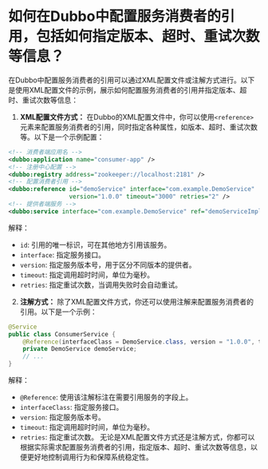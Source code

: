 # 如何在Dubbo中配置服务消费者的引用，包括如何指定版本、超时、重试次数等信息？
在Dubbo中配置服务消费者的引用可以通过XML配置文件或注解方式进行。以下是使用XML配置文件的示例，展示如何配置服务消费者的引用并指定版本、超时、重试次数等信息：
1. **XML配置文件方式：**
在Dubbo的XML配置文件中，你可以使用`<reference>`元素来配置服务消费者的引用，同时指定各种属性，如版本、超时、重试次数等。以下是一个示例配置：
```xml
<!-- 消费者端应用名 -->
<dubbo:application name="consumer-app" />
<!-- 注册中心配置 -->
<dubbo:registry address="zookeeper://localhost:2181" />
<!-- 配置消费者引用 -->
<dubbo:reference id="demoService" interface="com.example.DemoService"
                 version="1.0.0" timeout="3000" retries="2" />
<!-- 提供者端服务 -->
<dubbo:service interface="com.example.DemoService" ref="demoServiceImpl" />
```
解释：
+ `id`: 引用的唯一标识，可在其他地方引用该服务。
+ `interface`: 指定服务接口。
+ `version`: 指定服务版本号，用于区分不同版本的提供者。
+ `timeout`: 指定调用超时时间，单位为毫秒。
+ `retries`: 指定重试次数，当调用失败时会自动重试。
2. **注解方式：**
除了XML配置文件方式，你还可以使用注解来配置服务消费者的引用。以下是一个示例：
```java
@Service
public class ConsumerService {
    @Reference(interfaceClass = DemoService.class, version = "1.0.0", timeout = 3000, retries = 2)
    private DemoService demoService;
    // ...
}
```
解释：
+ `@Reference`: 使用该注解标注在需要引用服务的字段上。
+ `interfaceClass`: 指定服务接口。
+ `version`: 指定服务版本号。
+ `timeout`: 指定调用超时时间，单位为毫秒。
+ `retries`: 指定重试次数。
无论是XML配置文件方式还是注解方式，你都可以根据实际需求配置服务消费者的引用，指定版本、超时、重试次数等信息，以便更好地控制调用行为和保障系统稳定性。
